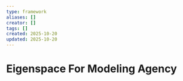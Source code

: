 ```yaml
---
type: framework
aliases: []
creator: []
tags: []
created: 2025-10-20
updated: 2025-10-20
---
```


# Eigenspace For Modeling Agency


